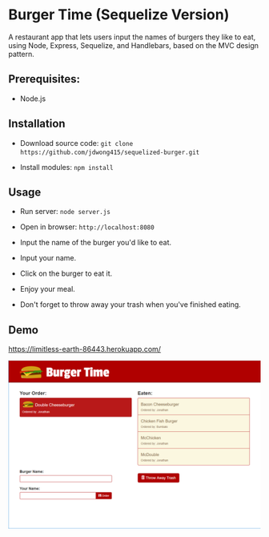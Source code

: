 # Burger Time (Sequelize Version)
A restaurant app that lets users input the names of burgers they like to eat, using Node, Express, Sequelize, and Handlebars, based on the MVC design pattern.

## Prerequisites:
* Node.js

## Installation

* Download source code: `git clone https://github.com/jdwong415/sequelized-burger.git`

* Install modules: `npm install`

## Usage

* Run server: `node server.js`

* Open in browser: `http://localhost:8080`

* Input the name of the burger you'd like to eat. 

* Input your name.

* Click on the burger to eat it.

* Enjoy your meal.

* Don't forget to throw away your trash when you've finished eating.

## Demo
https://limitless-earth-86443.herokuapp.com/

![Burger Time](./public/assets/images/ss.png)